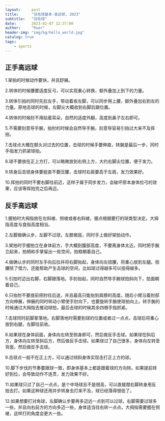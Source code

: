 ```yaml
---
layout:     post
title:      "羽毛球基本-高远球, 2023"
subtitle:   "羽毛球"
date:       2023-02-07 12:37:00
author:     "Ruer"
header-img: "img/bg/hello_world.jpg"
catalog: true
tags:
    - sports
---
```


## 正手高远球

1.架拍的时候动作要快，并且舒展。

2.转体的时候腰要适度反弓，可以实现重心转换，额外叠加上到下的力量。

3.转体引拍的同时先拉左手，带动着收左脚，可以同步用上腰，额外叠加右到左的力量。原地击球的时候，左脚尖大概收到右脚后跟位置。

4.转体的时候肘不用贴着耳朵，自然的适度外翻，高度到鼻子左右即可。

5.不需要刻意导手腕，抬肘的时候会自然导手腕，刻意导容易引拍过大来不及挥拍。

7.击球点大概在额头对过去的位置，击球的时候手要伸直，转腕是最后一步，同时手指发力抓紧球拍。

8.球不要放在正上方打，可以略微放到右侧上方，大约右脚尖位置，便于发力。

9.转身后击球身体要挺直不要压腰，击球时右肩要高于左肩，发力效果好。

10.挥拍的同时不要右脚往前迈，这样子属于同步发力，会破坏原本身体拉弓的效果，应该等挥拍完之后再迈。

## 反手高远球

1.握拍时大拇指放在左斜棱、侧棱或者右斜棱，握点根据要打的球类型决定。大拇指高度与食指高度相当。

2.左脚做确认步，左脚不过球，左膝微屈，同时手上做好架拍动作。

3.架拍时手握拍立在身体前方，手大概到腹部高度，不要离身体太近。同时把手腕立起来，拍柄和手掌留出一些空间，拍框朝着自己。

4.做确认步的同时左手向后拉并将右脚抬起，身体向左扭腰，将重心放到左腿。扭腰除了借力，还能帮助产生击球的空间，比如球过得越多可以扭得越多。

5.引拍时迈出右脚，右脚跟落地。手肘抬起，同时自然导手腕球拍斜向下，拍面朝着自己。

6.只抬肘不要提前把肘往后送，并且最高只能抬到肩膀的高度。随后小臂沿着肘部方向伸展，伸展的同时转动小臂使手肘向下，也要旋转手腕使球拍向上。转手腕的时候通过大拇指去推动球拍，最后击球的时候其余四根手指抓紧。

7.击球同时前脚掌落地。右脚落地时需要到球的位置或者过一点点，击球后将重心放到右腿，左脚往前收。

8.如果球在身体前面，身体向左转至侧身即可，然后做反手击球。如果球在斜后方，身体向左转至斜后方，然后做反手击球。如果球过了自己很多，身体向左转至背面，然后做反手击球。

9.击球点一般不在正上方，可以通过倾斜身体实现击打正上方的球。

10.脚下步伐的节奏要跟球一致，即身体基本上都是跟着球的方向转。如果提前转好到位，会导致动作不连贯，发力效果不好。

11.如果球只过了自己一点点，是个中场球且不是很高，可以直接蹬右脚转身用反拍去打。如果这种球还用并步转身去打来不及，球已经落得很低了。

12.如果想要打对角球，左脚确认步要再多迈远一点到可以过球，右脚需要过球多一些，并且向右前方的方向多迈一些，身体适当往右转一点点。大拇指需要握在侧棱，这样打的角度会更大一些。